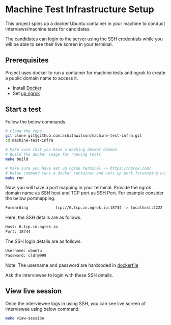 # Machine Test Infrastructure Setup

This project spins up a docker Ubuntu container in your machine to conduct interviews/machine tests for candidates. 

The candidates can login to the server using the SSH credentials while you will be able to see their live screen in your terminal.

## Prerequisites 

Project uses docker to run a container for machine tests and ngrok to create a public domain name to access it.

* Install [Docker](https://docs.docker.com/engine/install/)
* Set [up ngrok](https://ngrok.com/) 

## Start a test

Follow the below commands.

```sh
# Clone the repo
git clone git@github.com:ashithwilson/machine-test-infra.git
cd machine-test-infra

# Make sure that you have a working docker daemon
# Build the docker image for running tests
make build

# Make sure you have set up ngrok terminal -> https://ngrok.com/
# below command runs a docker container and sets up port forwarding using ngrok
make run
```

Now, you will have a port mapping in your terminal. Provide the ngrok domain name as SSH host and TCP port as SSH Port. For example consider the below portmapping.

```sh
Forwarding            tcp://0.tcp.in.ngrok.io:18744 -> localhost:2222
```

Here, the SSH details are as follows.

```sh
Host: 0.tcp.in.ngrok.io
Port: 18744
```

The SSH login details are as follows.

```bash
Username: ubuntu
Password: cldr@999
```

Note: The username and password are hardcoded in [dockerfile](Dockerfile#L7)

Ask the interviewee to login with these SSH details. 

## View live session

Once the interviewee logs in using SSH, you can see live screen of interviewee using below command.

```sh
make view-session
```
